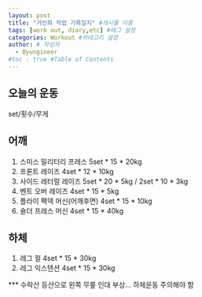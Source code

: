 ```yaml
---
layout: post
title: "거인화 작업 기록일지" #게시물 이름
tags: [work out, diary,etc] #태그 설정
categories: Workout #카테고리 설정
author: # 작성자
  - Byungineer
#toc : true #Table of Contents
---
```


## 오늘의 운동
set/횟수/무게

어깨
---
1. 스미스 밀리터리 프레스 5set * 15 * 20kg
2. 프론트 레이즈 4set * 12 * 10kg 
3. 사이드 레터럴 레이즈 5set * 20 * 5kg / 2set * 10 * 3kg  
4. 벤트 오버 레이즈 4set * 15 * 5kg
5. 플라이 펙덱 머신(어깨후면) 4set * 15 * 10kg
6. 숄더 프레스 머신 4set * 15 * 40kg

하체
---
1. 레그 컬 4set * 15 * 30kg
2. 레그 익스텐션 4set * 15 * 30kg

*** 수락산 등산으로 왼쪽 무릎 인대 부상... 하체운동 주의해야 함